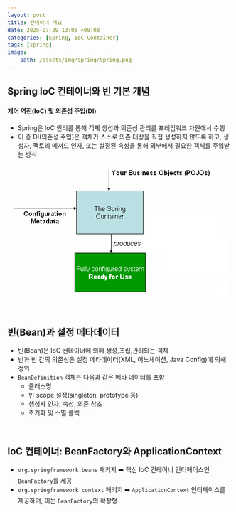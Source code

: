 ```yaml
---
layout: post
title: 컨테이너 개요
date: 2025-07-29 13:00 +09:00
categories: [Spring, IoC Container]
tags: [spring]
image:
    path: /assets/img/spring/Spring.png
---
```


## Spring IoC 컨테이너와 빈 기본 개념

#### 제어 역전(IoC) 및 의존성 주입(DI)

- Spring은 IoC 원리를 통해 객체 생성과 의존성 관리를 프레임워크 차원에서 수행
- 이 중 DI(의존성 주입)은 객체가 스스로 의존 대상을 직접 생성하지 않도록 하고, 생성자, 팩토리 메서드 인자, 또는 설정된 속성을 통해 외부에서 필요한 객체를 주입받는 방식

![spring IoC Container](/assets/img/spring/spring_01.png)

<br>

## 빈(Bean)과 설정 메타데이터

- 빈(Bean)은 IoC 컨테이너에 의해 생성,조립,관리되는 객체
- 빈과 빈 간의 의존성은 설정 메타데이터(XML, 어노체이션, Java Config)에 의해 정의
- `BeanDefinition` 객체는 다음과 같은 메타 데이터를 포함
  - 클래스명
  - 빈 scope 설정(singleton, prototype 등)
  - 생성자 인자, 속성, 의존 참조
  - 초기화 및 소멸 콜백

<br>

## IoC 컨테이너: BeanFactory와 ApplicationContext

- `org.springframework.beans` 패키지 ➡️ 핵심 IoC 컨테이너 인터페이스인 `BeanFactory`를 제공
- `org.springframework.context` 패키지 ➡️ `ApplicationContext` 인터페이스를 제공하며, 이는 `BeanFactory`의 확장형
